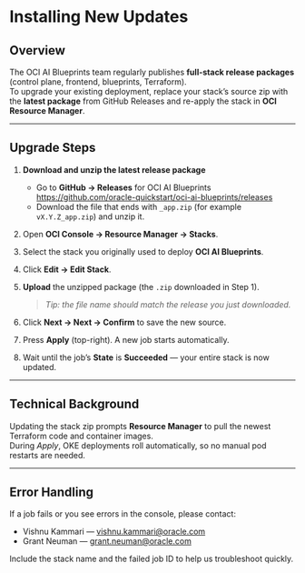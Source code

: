 # Installing New Updates

## Overview

The OCI AI Blueprints team regularly publishes **full-stack release packages** (control plane, frontend, blueprints, Terraform).  
To upgrade your existing deployment, replace your stack’s source zip with the **latest package** from GitHub Releases and re-apply the stack in **OCI Resource Manager**.

---

## Upgrade Steps

1. **Download and unzip the latest release package**

   - Go to **GitHub → Releases** for OCI AI Blueprints  
     <https://github.com/oracle-quickstart/oci-ai-blueprints/releases>
   - Download the file that ends with `_app.zip` (for example `vX.Y.Z_app.zip`) and unzip it.

2. Open **OCI Console → Resource Manager → Stacks**.

3. Select the stack you originally used to deploy **OCI AI Blueprints**.

4. Click **Edit → Edit Stack**.

5. **Upload** the unzipped package (the `.zip` downloaded in Step 1).

   > _Tip: the file name should match the release you just downloaded._

6. Click **Next → Next → Confirm** to save the new source.

7. Press **Apply** (top-right). A new job starts automatically.

8. Wait until the job’s **State** is **Succeeded** — your entire stack is now updated.

---

## Technical Background

Updating the stack zip prompts **Resource Manager** to pull the newest Terraform code and container images.  
During _Apply_, OKE deployments roll automatically, so no manual pod restarts are needed.

---

## Error Handling

If a job fails or you see errors in the console, please contact:

- Vishnu Kammari — <vishnu.kammari@oracle.com>
- Grant Neuman — <grant.neuman@oracle.com>

Include the stack name and the failed job ID to help us troubleshoot quickly.
